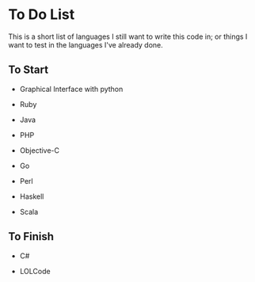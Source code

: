 # To Do List

This is a short list of languages I still want to write this code in; or things I want to test in the languages I've already done.

## To Start


* Graphical Interface with python

* Ruby

* Java

* PHP

* Objective-C

* Go

* Perl

* Haskell

* Scala


## To Finish

* C#

* LOLCode
